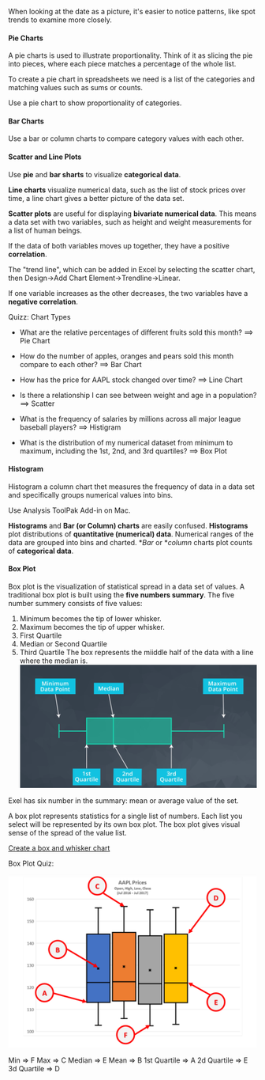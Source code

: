 When looking at the date as a picture, it's easier to notice patterns, like spot trends to examine more closely. 

#### Pie Charts

A pie charts is used to illustrate proportionality. Think of it as slicing the pie into pieces, where each piece matches a percentage of the whole list.

To create a pie chart in spreadsheets we need is a list of the categories and matching values such as sums or counts.

Use a pie chart to show proportionality of categories.

#### Bar Charts

Use a bar or column charts to compare category values with each other.

#### Scatter and Line Plots

Use **pie** and **bar sharts** to visualize **categorical data**.

**Line charts** visualize numerical data, such as the list of stock prices over time, a line chart gives a better picture of the data set.

**Scatter plots** are useful for displaying **bivariate numerical data**. This means a data set with two variables, such as height and weight measurements for a list of human beings.

If the data of both variables moves up together, they have a positive **correlation**.

The "trend line", which can be added in Excel by selecting the scatter chart, then Design->Add Chart Element->Trendline->Linear.

If one variable increases as the other decreases, the two variables have a **negative correlation**.

Quizz: Chart Types

- What are the relative percentages of different fruits sold this month? ==> Pie Chart

- How do the number of apples, oranges and pears sold this month compare to each other? ==> Bar Chart

- How has the price for AAPL stock changed over time? ==> Line Chart

- Is there a relationship I can see between weight and age in a population? ==> Scatter

- What is the frequency of salaries by millions across all major league baseball players? ==> Histigram

- What is the distribution of my numerical dataset from minimum to maximum, including the 1st, 2nd, and 3rd quartiles? ==> Box Plot

#### Histogram

Histogram a column chart thet measures the frequency of data in a data set and specifically groups numerical values into bins.

Use Analysis ToolPak Add-in on Mac.

**Histograms** and **Bar (or Column) charts** are easily confused. **Histograms** plot distributions of **quantitative (numerical) data**. Numerical ranges of the data are grouped into bins and charted. **Bar* or **column* charts plot counts of **categorical data**.

#### Box Plot

Box plot is the visualization of statistical spread in a data set of values. A traditional box plot is built using the **five numbers summary**. The five number summery consists of five values:
1. Minimum becomes the tip of lower whisker.
2. Maximum becomes the tip of upper whisker.
3. First Quartile
4. Median or Second Quartile
5. Third Quartile
The box represents the miiddle half of the data with a line where the median is.
![Box Plot](box_plot.png)

Exel has six number in the summary: mean or average value of the set.

A box plot represents statistics for a single list of numbers. Each list you select will be represented by its own box plot. The box plot gives visual sense of the spread of the value list.

[Create a box and whisker chart
](https://support.office.com/en-us/article/Create-a-box-and-whisker-chart-62f4219f-db4b-4754-aca8-4743f6190f0d#OfficeVersion=Mac) 

Box Plot Quiz:

![Box Plot Quiz](box_plot_quiz.png)

Min => F
Max => C
Median => E
Mean => B
1st Quartile => A
2d Quartile => E
3d Quartile => D